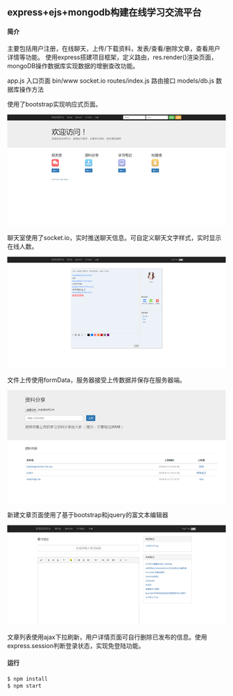 ## express+ejs+mongodb构建在线学习交流平台

#### 简介

主要包括用户注册，在线聊天，上传/下载资料，发表/查看/删除文章，查看用户详情等功能。
使用express搭建项目框架，定义路由，res.render()渲染页面，mongoDB操作数据库实现数据的增删查改功能。

app.js 入口页面 
bin/www  socket.io
routes/index.js  路由接口
models/db.js  数据库操作方法



使用了bootstrap实现响应式页面。

![image](https://github.com/angellfzhong/class-online/blob/master/img/1.jpg)

聊天室使用了socket.io，实时推送聊天信息。可自定义聊天文字样式，实时显示在线人数。

![image](https://github.com/angellfzhong/class-online/blob/master/img/2.jpg)

文件上传使用formData，服务器接受上传数据并保存在服务器端。

![image](https://github.com/angellfzhong/class-online/blob/master/img/3.jpg)

新建文章页面使用了基于bootstrap和jquery的富文本编辑器

![image](https://github.com/angellfzhong/class-online/blob/master/img/5.jpg)


文章列表使用ajax下拉刷新，用户详情页面可自行删除已发布的信息。使用express.session判断登录状态，实现免登陆功能。

#### 运行
```
$ npm install
$ npm start
```

